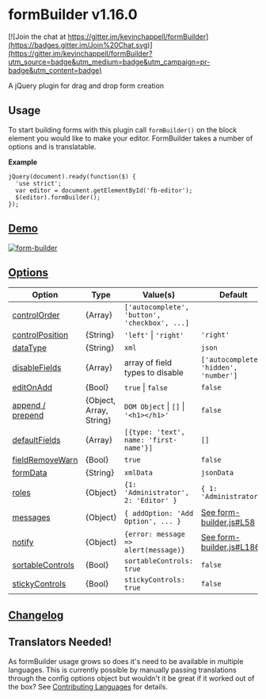 formBuilder v1.16.0
===========

[![Join the chat at https://gitter.im/kevinchappell/formBuilder](https://badges.gitter.im/Join%20Chat.svg)](https://gitter.im/kevinchappell/formBuilder?utm_source=badge&utm_medium=badge&utm_campaign=pr-badge&utm_content=badge)

A jQuery plugin for drag and drop form creation

## Usage
To start building forms with this plugin call `formBuilder()` on the block element you would like to make your editor. FormBuilder takes a number of options and is translatable.

**Example**
```
jQuery(document).ready(function($) {
  'use strict';
  var editor = document.getElementById('fb-editor');
  $(editor).formBuilder();
});
```

## [Demo](https://formbuilder.online/) ##
[![form-builder](https://cloud.githubusercontent.com/assets/1457540/16901016/d415f75c-4c2e-11e6-8687-a84c9822162d.png)](https://formbuilder.online/)

## [Options](http://formbuilder.readthedocs.io/en/latest/formBuilder/options/) ##
| Option  | Type | Value(s) | Default |
| ------------- | ------------- |------------- |------------- |
| [controlOrder](http://formbuilder.readthedocs.io/en/latest/formBuilder/options/controlOrder/) | {Array} | `['autocomplete', 'button', 'checkbox', ...]` | |
| [controlPosition](http://formbuilder.readthedocs.io/en/latest/formBuilder/options/controlPosition/) | {String} | `'left'` \| `'right'`  | `'right'` |
| [dataType](http://formbuilder.readthedocs.io/en/latest/formBuilder/options/dataType/) | {String} | `xml` | `json` |
| [disableFields](http://formbuilder.readthedocs.io/en/latest/formBuilder/options/disableFields/) | {Array} | array of field types to disable | `['autocomplete', 'hidden', 'number']` |
| [editOnAdd](http://formbuilder.readthedocs.io/en/latest/formBuilder/options/editOnAdd/) | {Bool} | `true` \| `false` | `false` |
| [append / prepend](http://formbuilder.readthedocs.io/en/latest/formBuilder/options/appendPrepend/) | {Object, Array, String} | `DOM Object` \| `[]` \| `'<h1></h1>'` | `false` |
| [defaultFields](http://formbuilder.readthedocs.io/en/latest/formBuilder/options/defaultFields/) | {Array} | `[{type: 'text', name: 'first-name'}]` | `[]` |
| [fieldRemoveWarn](http://formbuilder.readthedocs.io/en/latest/formBuilder/options/fieldRemoveWarn/) | {Bool} | `true` | `false` |
| [formData](http://formbuilder.readthedocs.io/en/latest/formBuilder/options/formData/) | {String} | `xmlData` | `jsonData` |
| [roles](http://formbuilder.readthedocs.io/en/latest/formBuilder/options/roles/) | {Object} | `{1: 'Administrator', 2: 'Editor' }` | `{ 1: 'Administrator'}` |
| [messages](http://formbuilder.readthedocs.io/en/latest/formBuilder/options/messages/) | {Object} | `{ addOption: 'Add Option', ... }` | [See form-builder.js#L58](https://github.com/kevinchappell/formBuilder/blob/master/src/js/form-builder.js#L58) |
| [notify](http://formbuilder.readthedocs.io/en/latest/formBuilder/options/notify/) | {Object} | `{error: message => alert(message)}` | [See form-builder.js#L186](https://github.com/kevinchappell/formBuilder/blob/master/src/js/form-builder.js#L186) |
| [sortableControls](http://formbuilder.readthedocs.io/en/latest/formBuilder/options/sortableControls/) | {Bool} | `sortableControls: true` | `false` |
| [stickyControls](http://formbuilder.readthedocs.io/en/latest/formBuilder/options/stickyControls/) | {Bool} | `stickyControls: true` | `false` |

## [Changelog](https://github.com/kevinchappell/formBuilder/blob/master/CHANGELOG.md) ##

## Translators Needed!
As formBuilder usage grows so does it's need to be available in multiple languages. This is currently possible by manually passing translations through the config options object but wouldn't it be great if it worked out of the box? See [Contributing Languages](https://github.com/kevinchappell/formBuilder/blob/languages/CONTRIBUTING.md) for details.
